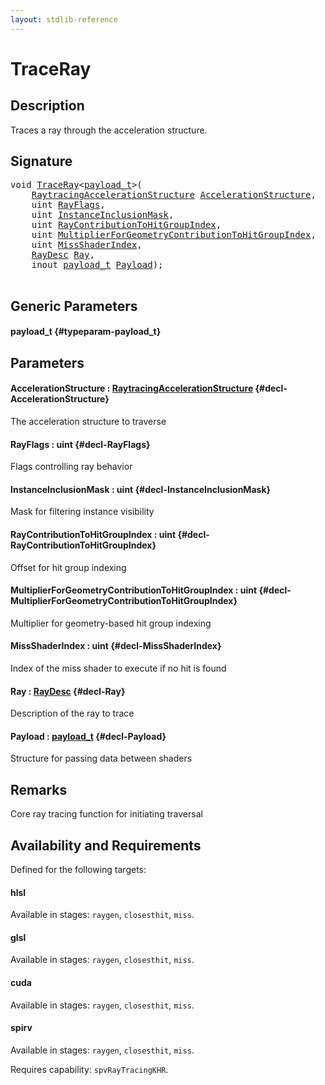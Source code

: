 ```yaml
---
layout: stdlib-reference
---
```


# TraceRay

## Description

Traces a ray through the acceleration structure.



## Signature 

<pre>
<span class="code_keyword">void</span> <a href="/stdlib-reference/global-decls/traceray-05">TraceRay</a>&lt;<a href="/stdlib-reference/global-decls/traceray-05#typeparam-payload_t" class="code_type">payload_t</a>&gt;(
    <a href="/stdlib-reference/types/raytracingaccelerationstructure-0am/index" class="code_type">RaytracingAccelerationStructure</a> <a href="/stdlib-reference/global-decls/traceray-05#decl-AccelerationStructure" class="code_param">AccelerationStructure</a>,
    <span class="code_keyword">uint</span> <a href="/stdlib-reference/global-decls/traceray-05#decl-RayFlags" class="code_param">RayFlags</a>,
    <span class="code_keyword">uint</span> <a href="/stdlib-reference/global-decls/traceray-05#decl-InstanceInclusionMask" class="code_param">InstanceInclusionMask</a>,
    <span class="code_keyword">uint</span> <a href="/stdlib-reference/global-decls/traceray-05#decl-RayContributionToHitGroupIndex" class="code_param">RayContributionToHitGroupIndex</a>,
    <span class="code_keyword">uint</span> <a href="/stdlib-reference/global-decls/traceray-05#decl-MultiplierForGeometryContributionToHitGroupIndex" class="code_param">MultiplierForGeometryContributionToHitGroupIndex</a>,
    <span class="code_keyword">uint</span> <a href="/stdlib-reference/global-decls/traceray-05#decl-MissShaderIndex" class="code_param">MissShaderIndex</a>,
    <a href="/stdlib-reference/types/raydesc-03/index" class="code_type">RayDesc</a> <a href="/stdlib-reference/global-decls/traceray-05#decl-Ray" class="code_param">Ray</a>,
    <span class="code_keyword">inout</span> <a href="/stdlib-reference/global-decls/traceray-05#typeparam-payload_t" class="code_type">payload_t</a> <a href="/stdlib-reference/global-decls/traceray-05#decl-Payload" class="code_param">Payload</a>);

</pre>

## Generic Parameters

#### payload\_t {#typeparam-payload_t}

## Parameters

#### AccelerationStructure  : [RaytracingAccelerationStructure](/stdlib-reference/types/raytracingaccelerationstructure-0am/index) {#decl-AccelerationStructure}
The acceleration structure to traverse

#### RayFlags  : uint {#decl-RayFlags}
Flags controlling ray behavior

#### InstanceInclusionMask  : uint {#decl-InstanceInclusionMask}
Mask for filtering instance visibility

#### RayContributionToHitGroupIndex  : uint {#decl-RayContributionToHitGroupIndex}
Offset for hit group indexing

#### MultiplierForGeometryContributionToHitGroupIndex  : uint {#decl-MultiplierForGeometryContributionToHitGroupIndex}
Multiplier for geometry-based hit group indexing

#### MissShaderIndex  : uint {#decl-MissShaderIndex}
Index of the miss shader to execute if no hit is found

#### Ray  : [RayDesc](/stdlib-reference/types/raydesc-03/index) {#decl-Ray}
Description of the ray to trace

#### Payload  : [payload\_t](/stdlib-reference/global-decls/traceray-05#typeparam-payload_t) {#decl-Payload}
Structure for passing data between shaders


## Remarks
Core ray tracing function for initiating traversal


## Availability and Requirements

Defined for the following targets:

#### hlsl
Available in stages: `raygen`, `closesthit`, `miss`.

#### glsl
Available in stages: `raygen`, `closesthit`, `miss`.

#### cuda
Available in stages: `raygen`, `closesthit`, `miss`.

#### spirv
Available in stages: `raygen`, `closesthit`, `miss`.

Requires capability: `spvRayTracingKHR`.


